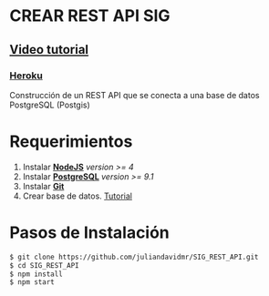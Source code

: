# CREAR REST API SIG

## [__Video tutorial__](https://youtu.be/PZIYfM1LB6o)
### [Heroku](https://sigpg.herokuapp.com/data)

Construcción de un REST API que se conecta a una base de datos PostgreSQL (Postgis)

# Requerimientos
1. Instalar [__NodeJS__](https://nodejs.org) *version >= 4*
2. Instalar [__PostgreSQL__](https://www.postgresql.org) *version >= 9.1*
3. Instalar [__Git__](https://git-scm.com/download/win)
4. Crear base de datos. [Tutorial](http://duspviz.mit.edu/tutorials/intro-postgis.php)


# Pasos de Instalación
```bash
$ git clone https://github.com/juliandavidmr/SIG_REST_API.git
$ cd SIG_REST_API
$ npm install
$ npm start
```